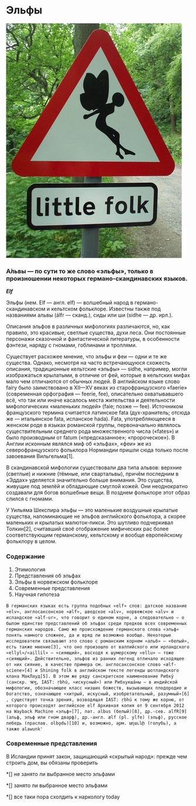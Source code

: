 # Эльфы

![](/img/little_folk.jpg)

### А́львы — по сути то же слово «эльфы», только в произношении некоторых германо-скандинавских языков.


 ___Elf___

Эльфы (нем. Elf — англ. elf) — волшебный народ в германо-скандинавском и кельтском фольклоре. Известны также под названиями альвы (álfr — сканд.), сиды или ши (sidhe — др. ирл.).

Описания эльфов в различных мифологиях различаются, но, как правило, это красивые, светлые существа, духи леса. Они постоянные персонажи сказочной и фантастической литературы, в особенности фэнтези, наряду с гномами, гоблинами и троллями.

Существует расхожее мнение, что эльфы и феи — одни и те же существа. Однако, несмотря на часто встречающуюся схожесть описания, традиционные кельтские «эльфы» — sidhe, например, могли изображаться крылатыми, в отличие от фей, которые в кельтских мифах мало чем отличаются от обычных людей. В английском языке слово fairy было заимствовано в XII—XV веках из старофранцузского «faerie» (современная орфография — feerie, fee), описательно охватывавшего всё, что так или иначе касалось места жительства и деятельности мифологических «маленьких людей» (faie; позже — fee). Источником французского термина считается латинское fata (дух-хранитель; отсюда же — итальянское fata, испанское hada). Fata, употребляющееся в женском роде в языках романской группы, первоначально являлось существительным среднего рода множественного числа («fates») и было производным от fatum («предсказанное»; «пророческое»). В Англии исконным являлся миф об «эльфах», «феи» же из северофранцузского фольклора Нормандии пришли сюда только после завоевания Вильгельма[1].

В скандинавской мифологии существовали два типа альвов: верхние (светлые) и нижние (тёмные, или свартальвы), причём последним в «Эддах» уделяется значительно больше внимания. Это существа, живущие под землёй и обладающие смуглой кожей. Они неоднократно создавали для богов волшебные вещи. В позднем фольклоре этот образ слился с гномами.

У Уильяма Шекспира эльфы — это маленькие воздушные крылатые существа, напоминающие не эльфов английского фольклора, а скорее маленьких и крылатых малюток-пикси. Это шутливо подчеркивал Толкин[2], считавший своё отображение мифических рас более соответствующим германскому, кельтскому и вообще европейскому фольклору в целом.

### Содержание
1.	Этимология
2.	Представления об эльфах
3. Эльфы в норвежском фольклоре
4.	Современные представления
5.	Научная гипотеза

```
В германских языках есть группа подобных «elf» слов: датское название «elv», англосаксонское «ælf», шведское «alv», норвежское «alv» и исландское «alf-ur», что говорит о едином корне, а следовательно — о былом единстве представлений об эльфах среди предков всех современных германских народов. Само же происхождение германского слова «эльф» понять намного сложнее, да и вряд ли возможно вообще. Некоторые исследователи связывают это слово с романским корнем «альб» — «белый», есть также мнение[3], что оно произошло от валлийского или ирландского «ellyl»/«aillil» — «сияющий», восходя к шумерскому «ellu» — тоже «сияющий». Действительно, эльфов из ранних легенд отличало исходящее от них сияние, в качестве примера см. англосаксонское слово «ælf-sciene»[4] и Shining folk в английском тексте легенды шотландского клана МакЛауд[5]. В этом же ряду санскритское наименование Рибху́ (санскр. ऋभु, IAST: ṛbhú, «искусный») или Рибхукша́ны — в индийской мифологии, обозначающее класс низших божеств, вызывающих плодородие и богатство, означающее «хитрый, искусный, изобретательный, разумный»[6] , существует точка зрения, возводящая IAST: ṛbhú к тому же корню, от которого происходят английское elf Архивная копия от 9 сентября 2012 на Wayback Machine «эльф»[7], лат. albus (белый)[8], др.-сев. alfR[9] (альф, эльф или гном дварф), др.-англ. ælf (pl. ylfe) (эльф), русское лебедь (праслав. olbǫdь)[10] и, возможно, арм. աղաւնի (голубь), а также alawunk'
```

### Современные представления

В Исландии принят закон, защищающий «скрытый народ»:
прежде чем строить дом, вы обязаны проверить

*[]  не занято ли выбранное место эльфами

*[] занято ли выбранное место эльфами

*[] все таки пора схолдить к наркологу
today
